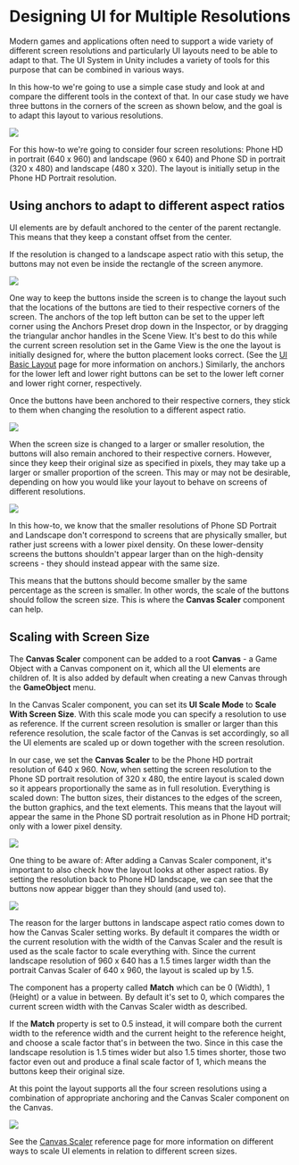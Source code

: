 # Designing UI for Multiple Resolutions

Modern games and applications often need to support a wide variety of different screen resolutions and particularly UI layouts need to be able to adapt to that. The UI System in Unity includes a variety of tools for this purpose that can be combined in various ways.

In this how-to we're going to use a simple case study and look at and compare the different tools in the context of that. In our case study we have three buttons in the corners of the screen as shown below, and the goal is to adapt this layout to various resolutions.

![](images/UI_MultiResBase.png)

For this how-to we're going to consider four screen resolutions: Phone HD in portrait (640 x 960) and landscape (960 x 640) and Phone SD in portrait (320 x 480) and landscape (480 x 320). The layout is initially setup in the Phone HD Portrait resolution.

## Using anchors to adapt to different aspect ratios

UI elements are by default anchored to the center of the parent rectangle. This means that they keep a constant offset from the center.

If the resolution is changed to a landscape aspect ratio with this setup, the buttons may not even be inside the rectangle of the screen anymore.

![](images/UI_MultiResCenter.png)

One way to keep the buttons inside the screen is to change the layout such that the locations of the buttons are tied to their respective corners of the screen. The anchors of the top left button can be set to the upper left corner using the Anchors Preset drop down in the Inspector, or by dragging the triangular anchor handles in the Scene View. It's best to do this while the current screen resolution set in the Game View is the one the layout is initially designed for, where the button placement looks correct. (See the [UI Basic Layout](UIBasicLayout.md) page for more information on anchors.) Similarly, the anchors for the lower left and lower right buttons can be set to the lower left corner and lower right corner, respectively.

Once the buttons have been anchored to their respective corners, they stick to them when changing the resolution to a different aspect ratio.

![](images/UI_MultiResCorners.png)

When the screen size is changed to a larger or smaller resolution, the buttons will also remain anchored to their respective corners. However, since they keep their original size as specified in pixels, they may take up a larger or smaller proportion of the screen. This may or may not be desirable, depending on how you would like your layout to behave on screens of different resolutions.

![](images/UI_MultiResSizeChange.png)

In this how-to, we know that the smaller resolutions of Phone SD Portrait and Landscape don't correspond to screens that are physically smaller, but rather just screens with a lower pixel density. On these lower-density screens the buttons shouldn't appear larger than on the high-density screens - they should instead appear with the same size.

This means that the buttons should become smaller by the same percentage as the screen is smaller. In other words, the scale of the buttons should follow the screen size. This is where the **Canvas Scaler** component can help.

## Scaling with Screen Size

The **Canvas Scaler** component can be added to a root **Canvas** - a Game Object with a Canvas component on it, which all the UI elements are children of. It is also added by default when creating a new Canvas through the **GameObject** menu.

In the Canvas Scaler component, you can set its **UI Scale Mode** to **Scale With Screen Size**. With this scale mode you can specify a resolution to use as reference. If the current screen resolution is smaller or larger than this reference resolution, the scale factor of the Canvas is set accordingly, so all the UI elements are scaled up or down together with the screen resolution.

In our case, we set the **Canvas Scaler** to be the Phone HD portrait resolution of 640 x 960. Now, when setting the screen resolution to the Phone SD portrait resolution of 320 x 480, the entire layout is scaled down so it appears proportionally the same as in full resolution. Everything is scaled down: The button sizes, their distances to the edges of the screen, the button graphics, and the text elements. This means that the layout will appear the same in the Phone SD portrait resolution as in Phone HD portrait; only with a lower pixel density.

![](images/UI_MultiResReferenceResolution.png)

One thing to be aware of: After adding a Canvas Scaler component, it's important to also check how the layout looks at other aspect ratios. By setting the resolution back to Phone HD landscape, we can see that the buttons now appear bigger than they should (and used to).

![](images/UI_MultiResLandscapeWrongScaling.png)

The reason for the larger buttons in landscape aspect ratio comes down to how the Canvas Scaler setting works. By default it compares the width or the current resolution with the width of the Canvas Scaler and the result is used as the scale factor to scale everything with. Since the current landscape resolution of 960 x 640 has a 1.5 times larger width than the portrait Canvas Scaler of 640 x 960, the layout is scaled up by 1.5.

The component has a property called **Match** which can be 0 (Width), 1 (Height) or a value in between. By default it's set to 0, which compares the current screen width with the Canvas Scaler width as described.

If the **Match** property is set to 0.5 instead, it will compare both the current width to the reference width and the current height to the reference height, and choose a scale factor that's in between the two. Since in this case the landscape resolution is 1.5 times wider but also 1.5 times shorter, those two factor even out and produce a final scale factor of 1, which means the buttons keep their original size.

At this point the layout supports all the four screen resolutions using a combination of appropriate anchoring and the Canvas Scaler component on the Canvas.

![](images/UI_MultiResAllResolutions.png)

See the [Canvas Scaler](script-CanvasScaler.md) reference page for more information on different ways to scale UI elements in relation to different screen sizes.
